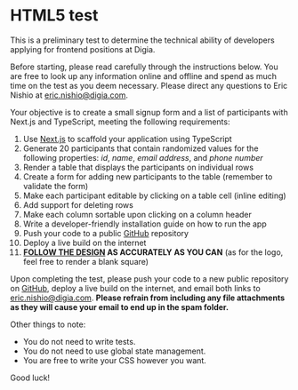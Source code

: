 # HTML5 test

This is a preliminary test to determine the technical ability of developers applying for frontend positions at Digia.

Before starting, please read carefully through the instructions below. You are free to look up any information online and offline and spend as much time on the test as you deem necessary. Please direct any questions to Eric Nishio at eric.nishio@digia.com.

Your objective is to create a small signup form and a list of participants with Next.js and TypeScript, meeting the following requirements:

1. Use [Next.js](https://nextjs.org) to scaffold your application using TypeScript
2. Generate 20 participants that contain randomized values for the following properties: *id*, *name*, *email address*, and *phone number*
3. Render a table that displays the participants on individual rows
4. Create a form for adding new participants to the table (remember to validate the form)
5. Make each participant editable by clicking on a table cell (inline editing)
6. Add support for deleting rows
7. Make each column sortable upon clicking on a column header
8. Write a developer-friendly installation guide on how to run the app
9. Push your code to a public [GitHub](https://github.com) repository
10. Deploy a live build on the internet
11. **[FOLLOW THE DESIGN](styleguide.png) AS ACCURATELY AS YOU CAN** (as for the logo, feel free to render a blank square)

Upon completing the test, please push your code to a new public repository on [GitHub](https://github.com), deploy a live build on the internet, and email both links to eric.nishio@digia.com. **Please refrain from including any file attachments as they will cause your email to end up in the spam folder.**

Other things to note:

- You do not need to write tests.
- You do not need to use global state management.
- You are free to write your CSS however you want.

Good luck!
